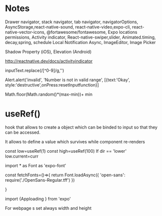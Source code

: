 # Notes
 
Drawer navigator, stack navigator,
 tab navigator, navigatorOptions,
AsyncStorage,react-native-sound,
react-native-video,expo-cli,
react-native-vector-icons,
@fortawesome/fontawesome,
Expo locations permissions,
Activity indicator,
React-native-swiper,slider,
Animated.timing, decay,spring,
schedule Local Notification Async,
ImageEditor, Image Picker


Shadow Property (iOS),
Elevation (Android)

http://reactnative.dev/docs/activityindicator

inputText.replace(/[^0-9]/g,'')

Alert.alert('invalid',
'Number is not in valid range',
[{text:'Okay', style:'destructive',onPress:resetInputfunction}]


Math.floor(Math.random()*(max-min))+ min


# useRef()

hook that allows to create a object 
which can be binded to input so that 
they can be accessed.

It allows to define a value which survives
while component re-renders

const low=useRef(1)
const high=useRef(100)
If dir == 'lower'
low.current=curr
 
import * as Font as 'expo-font'

const fetchFonts=()=>{
return Font.loadAsync({
'open-sans': require('./OpenSans-Regular.tff')
})

}

import {Apploading } from 'expo'



For webpage s set always width and height
